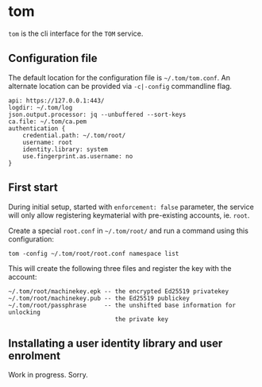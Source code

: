 # tom

`tom` is the cli interface for the `TOM` service.

## Configuration file

The default location for the configuration file is `~/.tom/tom.conf`. An
alternate location can be provided via `-c|-config` commandline flag.

```
api: https://127.0.0.1:443/
logdir: ~/.tom/log
json.output.processor: jq --unbuffered --sort-keys
ca.file: ~/.tom/ca.pem
authentication {
    credential.path: ~/.tom/root/
    username: root
    identity.library: system
    use.fingerprint.as.username: no
}
```

## First start

During initial setup, started with `enforcement: false` parameter, the
service will only allow registering keymaterial with pre-existing accounts,
ie. `root`.

Create a special `root.conf` in `~/.tom/root/` and run a command using this
configuration:

```
tom -config ~/.tom/root/root.conf namespace list
```

This will create the following three files and register the key with the
account:

```
~/.tom/root/machinekey.epk -- the encrypted Ed25519 privatekey
~/.tom/root/machinekey.pub -- the Ed25519 publickey
~/.tom/root/passphrase     -- the unshifted base information for unlocking
                              the private key
```

## Installating a user identity library and user enrolment

Work in progress. Sorry.
